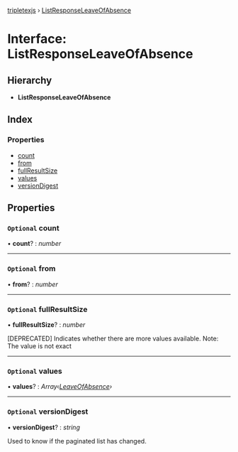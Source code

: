 [tripletexjs](../README.md) › [ListResponseLeaveOfAbsence](listresponseleaveofabsence.md)

# Interface: ListResponseLeaveOfAbsence

## Hierarchy

* **ListResponseLeaveOfAbsence**

## Index

### Properties

* [count](listresponseleaveofabsence.md#optional-count)
* [from](listresponseleaveofabsence.md#optional-from)
* [fullResultSize](listresponseleaveofabsence.md#optional-fullresultsize)
* [values](listresponseleaveofabsence.md#optional-values)
* [versionDigest](listresponseleaveofabsence.md#optional-versiondigest)

## Properties

### `Optional` count

• **count**? : *number*

___

### `Optional` from

• **from**? : *number*

___

### `Optional` fullResultSize

• **fullResultSize**? : *number*

[DEPRECATED] Indicates whether there are more values available. Note: The value is not exact

___

### `Optional` values

• **values**? : *Array‹[LeaveOfAbsence](../modules/leaveofabsence.md)›*

___

### `Optional` versionDigest

• **versionDigest**? : *string*

Used to know if the paginated list has changed.
